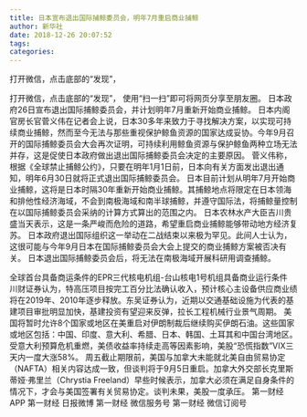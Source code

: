 ```yaml
---
title: 日本宣布退出国际捕鲸委员会，明年7月重启商业捕鲸
author: 新华社
date: 2018-12-26 20:07:52
tags: 
categories: 
---
```

打开微信，点击底部的“发现”，
<!-- more -->
打开微信，点击底部的“发现”，
使用“扫一扫”即可将网页分享至朋友圈。
日本政府26日宣布退出国际捕鲸委员会，并计划明年7月重新开始商业捕鲸。
日本内阁官房长官菅义伟在记者会上说，日本30多年来致力于寻找解决方案，以实现可持续商业捕鲸，然而至今无法与那些重视保护鲸鱼资源的国家达成妥协。今年9月召开的国际捕鲸委员会大会再次证明，可持续利用鲸鱼资源与保护鲸鱼两种立场无法并存，这是促使日本政府做出退出国际捕鲸委员会决定的主要原因。
菅义伟称，根据《全球禁止捕鲸公约》，只要在明年1月1日前，日本向有关方面发出退出通知，明年6月30日就将正式退出国际捕鲸委员会。
日本目前计划从明年7月开始商业捕鲸，这将是日本时隔30年重新开始商业捕鲸。其捕鲸地点将限定在日本领海和排他性经济海域，不会到南极海域和南半球捕鲸，并遵守国际法，将捕鲸量控制在以国际捕鲸委员会采纳的计算方式算出的范围之内。
日本农林水产大臣吉川贵盛当天表示，这是一条严峻而危险的道路，希望重启商业捕鲸能够带动地方经济复苏。
日本政府退出国际组织这一举动在二战结束以来极为罕见。此间人士认为，这很可能与今年9月日本在国际捕鲸委员会大会上提交的商业捕鲸方案被否决有关。
日本退出国际捕鲸委员会后，将无法在南极海域开展科研用调查捕鲸。
 
 
全球首台具备商运条件的EPR三代核电机组-台山核电1号机组具备商业运行条件
川财证券认为，特高压项目按完工百分比法确认收入，预计核心主设备供应商业绩将在2019年、2010年逐步释放。东吴证券认为，近期以交通基础设施为代表的基建项目审批明显加快，基建投资有望迎来反弹，拉长工程机械行业景气周期。
美国将暂时允许8个国家或地区在美重启对伊朗制裁后继续购买伊朗石油。这些国家或地区包括：中国、印度、意大利、希腊、日本、韩国、土耳其和中国台湾地区。
受意大利预算危机重燃，美债收益率持续走高等因素影响，美股“恐慌指数”VIX三天内一度大涨58%。
周五截止期限前，美国与加拿大未能就北美自由贸易协定（NAFTA）相关内容达成一致，但谈判将于9月5日重启。加拿大外交部长克里斯蒂娅·弗里兰（Chrystia Freeland）早些时候表示，加拿大必须在满足自身条件的情况下，才会与美国签署有关贸易协定。谈判未果，美股一度承压。
第一财经
APP
第一财经
日报微博
第一财经
微信服务号
第一财经
微信订阅号
